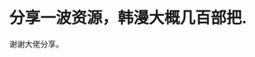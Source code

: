 # 分享一波资源，韩漫大概几百部把.


谢谢大佬分享。<img id="aimg_B0M7Y" onclick="zoom(this, this.src, 0, 0, 0)" class="zoom" src="https://cdn.jsdelivr.net/gh/hishis/forum-master/public/images/patch.gif" onmouseover="img_onmouseoverfunc(this)" onload="thumbImg(this)" border="0" alt="" />

